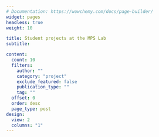 ```yaml
---
# Documentation: https://wowchemy.com/docs/page-builder/
widget: pages
headless: true
weight: 10

title: Student projects at the MPS Lab
subtitle:

content:
  count: 10
  filters:
    author: ""
    category: "project"
    exclude_featured: false
    publication_type: ""
    tag: ""
  offset: 0
  order: desc
  page_type: post
design:
  view: 2
  columns: "1"
---
```

